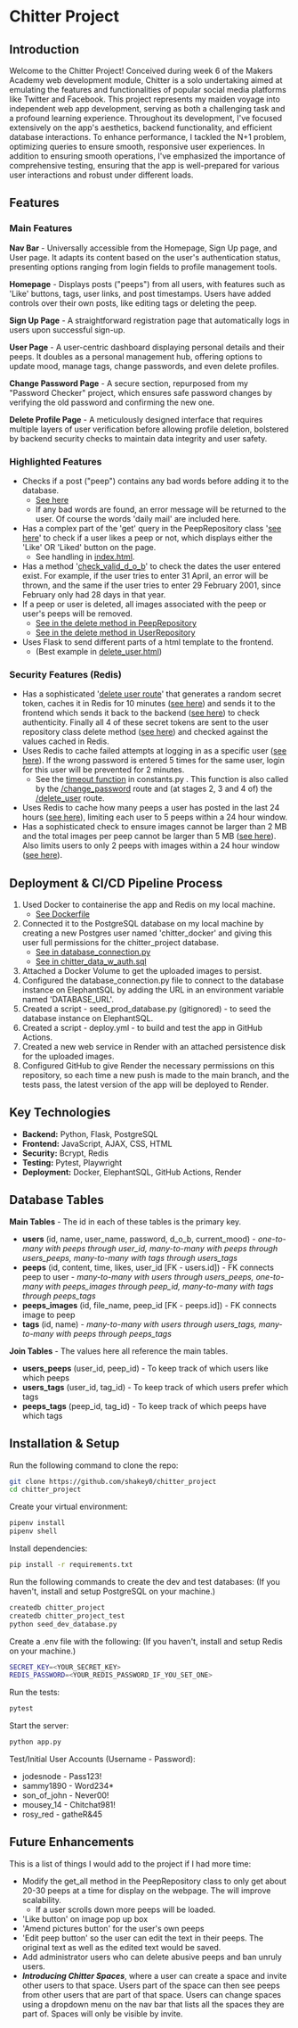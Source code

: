 # Chitter Project

## Introduction

Welcome to the Chitter Project! Conceived during week 6 of the Makers Academy web development module, Chitter is a solo undertaking aimed at emulating the features and functionalities of popular social media platforms like Twitter and Facebook. This project represents my maiden voyage into independent web app development, serving as both a challenging task and a profound learning experience. Throughout its development, I've focused extensively on the app's aesthetics, backend functionality, and efficient database interactions. To enhance performance, I tackled the N+1 problem, optimizing queries to ensure smooth, responsive user experiences. In addition to ensuring smooth operations, I've emphasized the importance of comprehensive testing, ensuring that the app is well-prepared for various user interactions and robust under different loads.

## Features

### Main Features

**Nav Bar** - Universally accessible from the Homepage, Sign Up page, and User page. It adapts its content based on the user's authentication status, presenting options ranging from login fields to profile management tools.

**Homepage** - Displays posts ("peeps") from all users, with features such as 'Like' buttons, tags, user links, and post timestamps. Users have added controls over their own posts, like editing tags or deleting the peep.

**Sign Up Page** - A straightforward registration page that automatically logs in users upon successful sign-up.

**User Page** - A user-centric dashboard displaying personal details and their peeps. It doubles as a personal management hub, offering options to update mood, manage tags, change passwords, and even delete profiles.

**Change Password Page** - A secure section, repurposed from my "Password Checker" project, which ensures safe password changes by verifying the old password and confirming the new one.

**Delete Profile Page** -  A meticulously designed interface that requires multiple layers of user verification before allowing profile deletion, bolstered by backend security checks to maintain data integrity and user safety.

### Highlighted Features

- Checks if a post ("peep") contains any bad words before adding it to the database.
    - [See here](https://github.com/shakey0/chitter_project/blob/main/ChitterApp/lib/repositories/peep_repository.py#L88-L97)
    - If any bad words are found, an error message will be returned to the user. Of course the words 'daily mail' are included here.
- Has a complex part of the 'get' query in the PeepRepository class '[see here](https://github.com/shakey0/chitter_project/blob/main/ChitterApp/lib/repositories/peep_repository.py#L28-L38)' to check if a user likes a peep or not, which displays either the 'Like' OR 'Liked' button on the page.
    - See handling in [index.html](https://github.com/shakey0/chitter_project/blob/main/ChitterApp/templates/index.html#L150-L160).
- Has a method '[check_valid_d_o_b](https://github.com/shakey0/chitter_project/blob/main/ChitterApp/lib/repositories/user_repository.py#L95-L110)' to check the dates the user entered exist. For example, if the user tries to enter 31 April, an error will be thrown, and the same if the user tries to enter 29 February 2001, since February only had 28 days in that year.
- If a peep or user is deleted, all images associated with the peep or user's peeps will be removed.
    - [See in the delete method in PeepRepository](https://github.com/shakey0/chitter_project/blob/main/ChitterApp/lib/repositories/peep_repository.py#L160-L163)
    - [See in the delete method in UserRepository](https://github.com/shakey0/chitter_project/blob/main/ChitterApp/lib/repositories/user_repository.py#L213-L226)
- Uses Flask to send different parts of a html template to the frontend.
    - (Best example in [delete_user.html](https://github.com/shakey0/chitter_project/blob/main/ChitterApp/templates/delete_user.html#L11-L107))

### Security Features (Redis)

- Has a sophisticated '[delete user route](https://github.com/shakey0/chitter_project/blob/main/ChitterApp/routes/user_routes.py#L151-L255)' that generates a random secret token, caches it in Redis for 10 minutes ([see here](https://github.com/shakey0/chitter_project/blob/main/ChitterApp/routes/user_routes.py#L165-L168)) and sends it to the frontend which sends it back to the backend ([see here](https://github.com/shakey0/chitter_project/blob/main/ChitterApp/templates/delete_user.html#L55-L57)) to check authenticity. Finally all 4 of these secret tokens are sent to the user repository class delete method ([see here](https://github.com/shakey0/chitter_project/blob/main/ChitterApp/lib/repositories/user_repository.py#L206-L211)) and checked against the values cached in Redis.
- Uses Redis to cache failed attempts at logging in as a specific user ([see here](https://github.com/shakey0/chitter_project/blob/main/ChitterApp/routes/auth.py#L18-L20)). If the wrong password is entered 5 times for the same user, login for this user will be prevented for 2 minutes.
    - See the [timeout function](https://github.com/shakey0/chitter_project/blob/main/ChitterApp/constants.py#L10-L22) in constants.py . This function is also called by the [/change_password](https://github.com/shakey0/chitter_project/blob/main/ChitterApp/routes/user_routes.py#L118-L121) route and (at stages 2, 3 and 4 of) the [/delete_user](https://github.com/shakey0/chitter_project/blob/main/ChitterApp/routes/user_routes.py#L206-L208) route.
- Uses Redis to cache how many peeps a user has posted in the last 24 hours ([see here](https://github.com/shakey0/chitter_project/blob/main/ChitterApp/routes/peep_routes.py#L59-L62)), limiting each user to 5 peeps within a 24 hour window.
- Has a sophisticated check to ensure images cannot be larger than 2 MB and the total images per peep cannot be larger than 5 MB ([see here](https://github.com/shakey0/chitter_project/blob/main/ChitterApp/routes/peep_routes.py#L26-L40)). Also limits users to only 2 peeps with images within a 24 hour window ([see here](https://github.com/shakey0/chitter_project/blob/main/ChitterApp/routes/peep_routes.py#L51-L54)).

## Deployment & CI/CD Pipeline Process

1. Used Docker to containerise the app and Redis on my local machine.
    - [See Dockerfile](https://github.com/shakey0/chitter_project/blob/main/Dockerfile)
2. Connected it to the PostgreSQL database on my local machine by creating a new Postgres user named 'chitter_docker' and giving this user full permissions for the chitter_project database.
    - [See in database_connection.py](https://github.com/shakey0/chitter_project/blob/main/ChitterApp/lib/database_connection.py#L27-L29)
    - [See in chitter_data_w_auth.sql](https://github.com/shakey0/chitter_project/blob/main/seeds/chitter_data_w_auth.sql#L70-L90)
3. Attached a Docker Volume to get the uploaded images to persist.
4. Configured the database_connection.py file to connect to the database instance on ElephantSQL by adding the URL in an environment variable named 'DATABASE_URL'.
5. Created a script - seed_prod_database.py (gitignored) - to seed the database instance on ElephantSQL.
6. Created a script - deploy.yml - to build and test the app in GitHub Actions.
7. Created a new web service in Render with an attached persistence disk for the uploaded images.
8. Configured GitHub to give Render the necessary permissions on this repository, so each time a new push is made to the main branch, and the tests pass, the latest version of the app will be deployed to Render.

## Key Technologies

- **Backend:** Python, Flask, PostgreSQL
- **Frontend:** JavaScript, AJAX, CSS, HTML
- **Security:** Bcrypt, Redis
- **Testing:** Pytest, Playwright
- **Deployment:** Docker, ElephantSQL, GitHub Actions, Render

## Database Tables

**Main Tables** - The id in each of these tables is the primary key.

- **users** (id, name, user_name, password, d_o_b, current_mood) - <em>one-to-many with peeps through user_id, many-to-many with peeps through users_peeps, many-to-many with tags through users_tags</em>
- **peeps** (id, content, time, likes, user_id [FK - users.id]) - FK connects peep to user - <em>many-to-many with users through users_peeps, one-to-many with peeps_images through peep_id, many-to-many with tags through peeps_tags</em>
- **peeps_images** (id, file_name, peep_id [FK - peeps.id]) - FK connects image to peep
- **tags** (id, name) - <em>many-to-many with users through users_tags, many-to-many with peeps through peeps_tags</em>

**Join Tables** - The values here all reference the main tables.

- **users_peeps** (user_id, peep_id) - To keep track of which users like which peeps
- **users_tags** (user_id, tag_id) - To keep track of which users prefer which tags
- **peeps_tags** (peep_id, tag_id) - To keep track of which peeps have which tags

## Installation & Setup

Run the following command to clone the repo:
```bash
git clone https://github.com/shakey0/chitter_project
cd chitter_project
```

Create your virtual environment:
```bash
pipenv install
pipenv shell
```

Install dependencies:
```bash
pip install -r requirements.txt
```

Run the following commands to create the dev and test databases:
(If you haven't, install and setup PostgreSQL on your machine.)
```bash
createdb chitter_project
createdb chitter_project_test
python seed_dev_database.py
```

Create a .env file with the following:
(If you haven't, install and setup Redis on your machine.)
```bash
SECRET_KEY=<YOUR_SECRET_KEY>
REDIS_PASSWORD=<YOUR_REDIS_PASSWORD_IF_YOU_SET_ONE>
```

Run the tests:
```bash
pytest
```

Start the server:
```bash
python app.py
```

Test/Initial User Accounts (Username - Password):
- jodesnode - Pass123!
- sammy1890 - Word234*
- son_of_john - Never00!
- mousey_14 - Chitchat981!
- rosy_red - gatheR&45

## Future Enhancements

This is a list of things I would add to the project if I had more time:
- Modify the get_all method in the PeepRepository class to only get about 20-30 peeps at a time for display on the webpage. The will improve scalability.
    - If a user scrolls down more peeps will be loaded.
- 'Like button' on image pop up box
- 'Amend pictures button' for the user's own peeps
- 'Edit peep button' so the user can edit the text in their peeps. The original text as well as the edited text would be saved.
- Add administrator users who can delete abusive peeps and ban unruly users.
- ***Introducing Chitter Spaces***, where a user can create a space and invite other users to that space. Users part of the space can then see peeps from other users that are part of that space. Users can change spaces using a dropdown menu on the nav bar that lists all the spaces they are part of. Spaces will only be visible by invite.